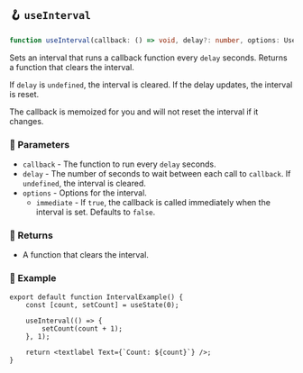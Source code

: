 ## 🪝 `useInterval`

```ts
function useInterval(callback: () => void, delay?: number, options: UseIntervalOptions): () => void;
```

Sets an interval that runs a callback function every `delay` seconds. Returns a function that clears the interval.

If `delay` is `undefined`, the interval is cleared. If the delay updates, the interval is reset.

The callback is memoized for you and will not reset the interval if it changes.

### 📕 Parameters

-   `callback` - The function to run every `delay` seconds.
-   `delay` - The number of seconds to wait between each call to `callback`. If `undefined`, the interval is cleared.
-   `options` - Options for the interval.
    -   `immediate` - If `true`, the callback is called immediately when the interval is set. Defaults to `false`.

### 📗 Returns

-   A function that clears the interval.

### 📘 Example

```tsx
export default function IntervalExample() {
	const [count, setCount] = useState(0);

	useInterval(() => {
		setCount(count + 1);
	}, 1);

	return <textlabel Text={`Count: ${count}`} />;
}
```
